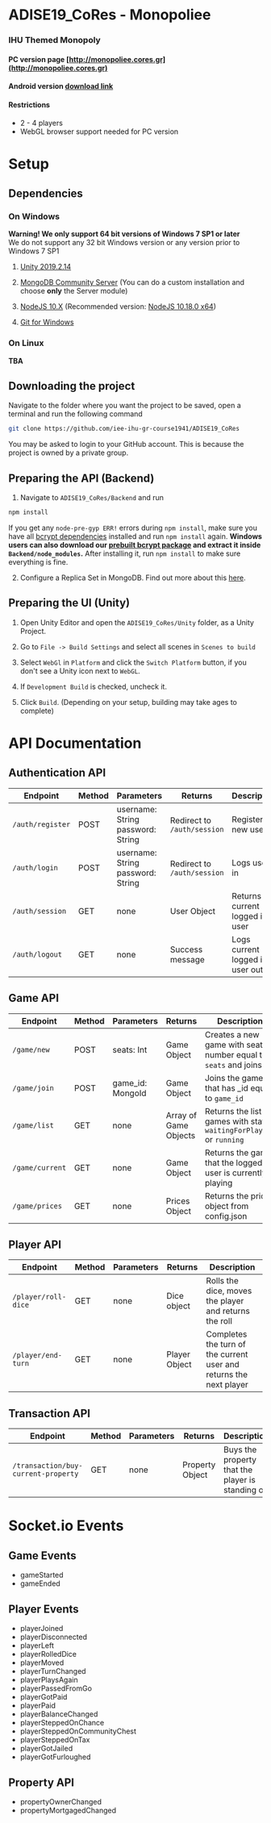 # ADISE19_CoRes - Monopoliee
### IHU Themed Monopoly

#### PC version page [http://monopoliee.cores.gr](http://monopoliee.cores.gr)

#### Android version [download link](https://github.com/iee-ihu-gr-course1941/ADISE19_CoRes/releases/download/1.0.1/Monopoliee-v1.0.1.apk)

#### Restrictions
- 2 - 4 players
- WebGL browser support needed for PC version

# Setup

## Dependencies

### On Windows
**Warning! We only support 64 bit versions of Windows 7 SP1 or later**<br/>
We do not support any 32 bit Windows version or any version prior to Windows 7 SP1 

1. [Unity 2019.2.14](https://unity3d.com/get-unity/download/archive)

2. [MongoDB Community Server](https://www.mongodb.com/download-center/community) (You can do a custom installation and choose **only** the Server module)

3. [NodeJS 10.X](https://nodejs.org/dist/latest-v10.x) (Recommended version: [NodeJS 10.18.0 x64](https://nodejs.org/dist/latest-v10.x/node-v10.18.0-x64.msi))

4. [Git for Windows](https://git-scm.com/download/win)

### On Linux
**TBA**

## Downloading the project

Navigate to the folder where you want the project to be saved, open a terminal and run the following command
```bash
git clone https://github.com/iee-ihu-gr-course1941/ADISE19_CoRes
```
You may be asked to login to your GitHub account. This is because the project is owned by a private group.

## Preparing the API (Backend)

1. Navigate to `ADISE19_CoRes/Backend` and run
```bash
npm install
```

If you get any `node-pre-gyp ERR!` errors during `npm install`, make sure you have all [bcrypt dependencies](https://github.com/kelektiv/node.bcrypt.js#dependencies) installed and run `npm install` again. **Windows users can also download our [prebuilt bcrypt package](https://cdn.discordapp.com/attachments/650336477674340352/650481763457695754/bcrypt.zip) and extract it inside `Backend/node_modules`.** After installing it, run `npm install` to make sure everything is fine.

2. Configure a Replica Set in MongoDB. Find out more about this [here](https://docs.mongodb.com/manual/tutorial/deploy-replica-set/).

## Preparing the UI (Unity)

1. Open Unity Editor and open the `ADISE19_CoRes/Unity` folder, as a Unity Project.

2. Go to `File -> Build Settings` and select all scenes in `Scenes to build`

3. Select `WebGl` in `Platform` and click the `Switch Platform` button, if you don't see a Unity icon next to `WebGL`.

4. If `Development Build` is checked, uncheck it.

5. Click `Build`. (Depending on your setup, building may take ages to complete)

# API Documentation

## Authentication API

| Endpoint | Method | Parameters | Returns | Description |
|----------|--------|------------|---------|-------------|
| `/auth/register` | POST | username: String<br/>password: String | Redirect to `/auth/session` | Registers new user |
| `/auth/login` | POST | username: String<br/>password: String | Redirect to `/auth/session` | Logs user in |
| `/auth/session` | GET | none | User Object | Returns current logged in user |
| `/auth/logout` | GET | none | Success message | Logs current logged in user out |

## Game API

| Endpoint | Method | Parameters | Returns | Description |
|----------|--------|------------|---------|-------------|
| `/game/new` | POST | seats: Int | Game Object | Creates a new game with seats number equal to `seats` and joins it |
| `/game/join` | POST | game_id: MongoId | Game Object | Joins the game that has _id equal to `game_id` |
| `/game/list` | GET | none | Array of Game Objects | Returns the list of games with status `waitingForPlayers` or `running` |
| `/game/current` | GET | none | Game Object | Returns the game that the logged in user is currently playing |
| `/game/prices` | GET | none | Prices Object | Returns the prices object from config.json|

## Player API

| Endpoint | Method | Parameters | Returns | Description |
|----------|--------|------------|---------|-------------|
| `/player/roll-dice` | GET | none | Dice object | Rolls the dice, moves the player and returns the roll |
| `/player/end-turn` | GET | none | Player Object | Completes the turn of the current user and returns the next player |

## Transaction API
| Endpoint | Method | Parameters | Returns | Description |
|----------|--------|------------|---------|-------------|
| `/transaction/buy-current-property` | GET | none | Property Object | Buys the property that the player is standing on |

# Socket.io Events

## Game Events
- gameStarted
- gameEnded

## Player Events
- playerJoined
- playerDisconnected
- playerLeft
- playerRolledDice
- playerMoved
- playerTurnChanged
- playerPlaysAgain
- playerPassedFromGo
- playerGotPaid
- playerPaid
- playerBalanceChanged
- playerSteppedOnChance
- playerSteppedOnCommunityChest
- playerSteppedOnTax
- playerGotJailed
- playerGotFurloughed

## Property API
- propertyOwnerChanged
- propertyMortgagedChanged
